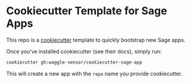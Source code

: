 # Cookiecutter Template for Sage Apps

This repo is a [cookiecutter](https://github.com/cookiecutter/cookiecutter) template to quickly bootstrap new Sage apps.

Once you've installed cookiecutter (see their docs), simply run:

```sh
cookiecutter gh:waggle-sensor/cookiecutter-sage-app
```

This will create a new app with the `repo` name you provide cookiecutter.
